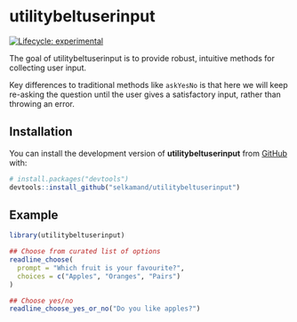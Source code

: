
<!-- README.md is generated from README.Rmd. Please edit that file -->

# utilitybeltuserinput

<!-- badges: start -->

[![Lifecycle:
experimental](https://img.shields.io/badge/lifecycle-experimental-orange.svg)](https://lifecycle.r-lib.org/articles/stages.html#experimental)

<!-- badges: end -->

The goal of utilitybeltuserinput is to provide robust, intuitive methods
for collecting user input.

Key differences to traditional methods like `askYesNo` is that here we
will keep re-asking the question until the user gives a satisfactory
input, rather than throwing an error.

## Installation

You can install the development version of **utilitybeltuserinput** from
[GitHub](https://github.com/) with:

``` r
# install.packages("devtools")
devtools::install_github("selkamand/utilitybeltuserinput")
```

## Example

``` r
library(utilitybeltuserinput)

## Choose from curated list of options
readline_choose(
  prompt = "Which fruit is your favourite?",
  choices = c("Apples", "Oranges", "Pairs")
)

## Choose yes/no
readline_choose_yes_or_no("Do you like apples?")
```
